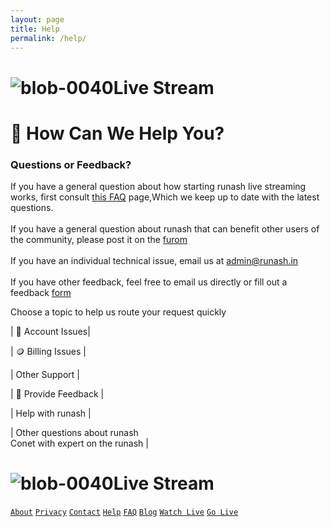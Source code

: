 ```yaml
---
layout: page 
title: Help 
permalink: /help/ 
--- 
```

# ![blob-0040](https://user-images.githubusercontent.com/61916324/132724592-e5bef25e-36d9-4da8-bbc6-84a24183c8e2.png)Live Stream


# 🤷 How Can We Help You?
### Questions or Feedback?<br>
If you have a general question about how starting runash live streaming
works, first consult [this FAQ](https://) page,Which we keep up to date with the latest
questions.<br>
<br>
If you have a general question about runash that can benefit other users of the community,
please post it on the [furom](https://)<br>
<br>
If you have an individual technical issue, email us at admin@runash.in<br>
<br>
If you have other feedback, feel free to email us directly or fill out a feedback [form](https://)

Choose a topic to help us route your request quickly 

| 👤 Account Issues|

| 🪙 Billing Issues |

| Other Support |

| 📝 Provide Feedback |

| Help with runash |

| Other questions about runash <br>
Conet with expert on the runash |


























# ![blob-0040](https://user-images.githubusercontent.com/61916324/132724592-e5bef25e-36d9-4da8-bbc6-84a24183c8e2.png)Live Stream
[``About``](https://) [``Privacy``](https://) [``Contact``](https://) [``Help``](https://) [``FAQ``](https://) [``Blog``](https://) [``Watch Live``](https://) [``Go Live``](https://) 
